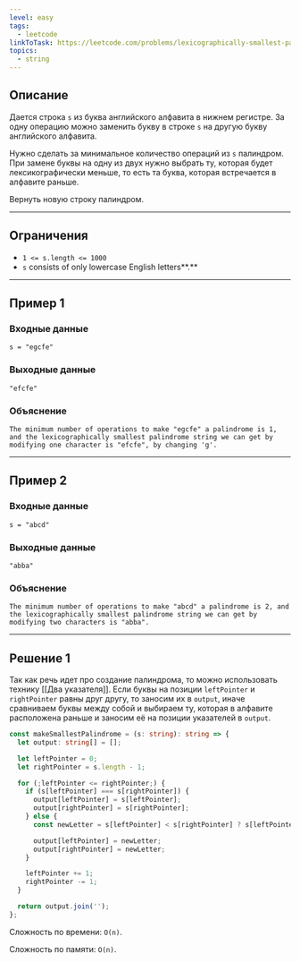 ```yaml
---
level: easy
tags:
  - leetcode
linkToTask: https://leetcode.com/problems/lexicographically-smallest-palindrome/description/
topics:
  - string
---
```

## Описание

Дается строка `s` из буква английского алфавита в нижнем регистре. За одну операцию можно заменить букву в строке `s` на другую букву английского алфавита.

Нужно сделать за минимальное количество операций из `s` палиндром. При замене буквы на одну из двух нужно выбрать ту, которая будет лексикографически меньше, то есть та буква, которая встречается в алфавите раньше.

Вернуть новую строку палиндром.

---
## Ограничения

- `1 <= s.length <= 1000`
- `s` consists of only lowercase English letters**.**

---
## Пример 1

### Входные данные

```
s = "egcfe"
```
### Выходные данные

```
"efcfe"
```
### Объяснение

```
The minimum number of operations to make "egcfe" a palindrome is 1, and the lexicographically smallest palindrome string we can get by modifying one character is "efcfe", by changing 'g'.
```

---
## Пример 2

### Входные данные

```
s = "abcd"
```
### Выходные данные

```
"abba"
```
### Объяснение

```
The minimum number of operations to make "abcd" a palindrome is 2, and the lexicographically smallest palindrome string we can get by modifying two characters is "abba".
```

---
## Решение 1

Так как речь идет про создание палиндрома, то можно использовать технику [[Два указателя]]. Если буквы на позиции `leftPointer` и `rightPointer` равны друг другу, то заносим их в `output`, иначе сравниваем буквы между собой и выбираем ту, которая в алфавите расположена раньше и заносим её на позиции указателей в `output`.

```typescript
const makeSmallestPalindrome = (s: string): string => {
  let output: string[] = [];

  let leftPointer = 0;
  let rightPointer = s.length - 1;

  for (;leftPointer <= rightPointer;) {
    if (s[leftPointer] === s[rightPointer]) {
      output[leftPointer] = s[leftPointer];
      output[rightPointer] = s[rightPointer];
    } else {
      const newLetter = s[leftPointer] < s[rightPointer] ? s[leftPointer] : s[rightPointer];

      output[leftPointer] = newLetter;
      output[rightPointer] = newLetter;
    }

    leftPointer += 1;
    rightPointer -= 1;
  }

  return output.join('');
};
```

Сложность по времени: `O(n)`.

Сложность по памяти: `O(n)`.
